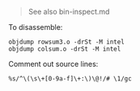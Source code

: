 > See also bin-inspect.md

To disassemble:

```
objdump rowsum3.o -drSt -M intel
objdump colsum.o -drSt -M intel
```

Comment out source lines:

```
%s/^\(\s\+[0-9a-f]\+:\)\@!/# \1/gc
```
